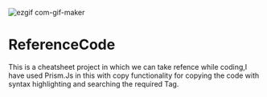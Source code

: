 
![ezgif com-gif-maker](https://user-images.githubusercontent.com/98182593/185781182-e2d4f823-3e17-4def-8a04-424ef186280a.gif)
# ReferenceCode
This is a cheatsheet project in which we can take refence while coding,I have used Prism.Js in this with copy functionality for copying the code with syntax highlighting and searching the required Tag.
